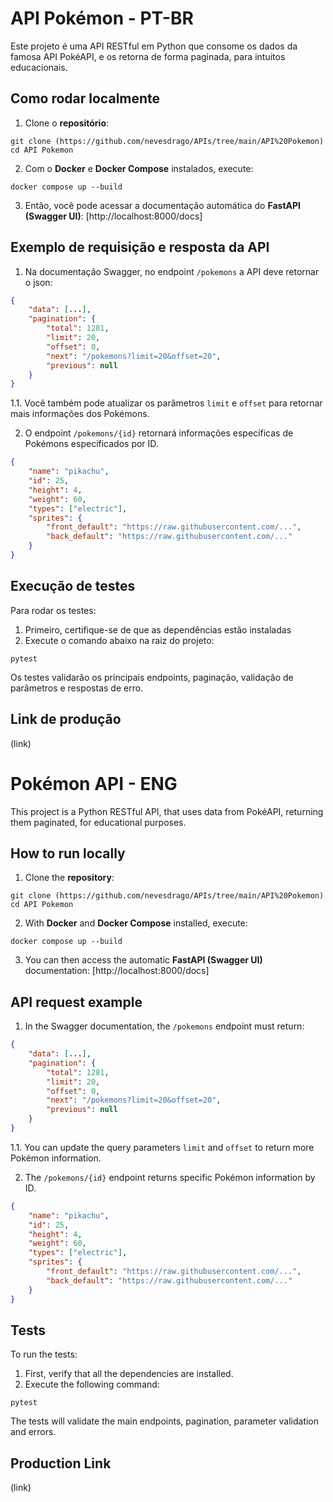 # API Pokémon - PT-BR 
Este projeto é uma API RESTful em Python que consome os dados da famosa API PokéAPI, e os retorna de forma paginada, para intuitos educacionais.

## Como rodar localmente

1. Clone o **repositório**:
```
git clone (https://github.com/nevesdrago/APIs/tree/main/API%20Pokemon)
cd API Pokemon
```

2. Com o **Docker** e **Docker Compose** instalados, execute:
```
docker compose up --build
```

3. Então, você pode acessar a documentação automática do **FastAPI (Swagger UI)**:
[http://localhost:8000/docs]

## Exemplo de requisição e resposta da API

1. Na documentação Swagger, no endpoint `/pokemons` a API deve retornar o json:

```json
{
    "data": [...],
    "pagination": {
        "total": 1281,
        "limit": 20,
        "offset": 0,
        "next": "/pokemons?limit=20&offset=20",
        "previous": null    
    }
}
```
1.1. Você também pode atualizar os parâmetros `limit` e `offset` para retornar mais informações dos Pokémons. 



2. O endpoint `/pokemons/{id}` retornará informações específicas de Pokémons especificados por ID.
```json
{
    "name": "pikachu",
    "id": 25,
    "height": 4,
    "weight": 60,
    "types": ["electric"],
    "sprites": {
        "front_default": "https://raw.githubusercontent.com/...",
        "back_default": "https://raw.githubusercontent.com/..."
    } 
}
```

## Execução de testes

Para rodar os testes:

1. Primeiro, certifique-se de que as dependências estão instaladas 
2. Execute o comando abaixo na raiz do projeto:

```
pytest
```

Os testes validarão os principais endpoints, paginação, validação de parâmetros e respostas de erro.

## Link de produção

(link)

# Pokémon API - ENG

This project is a Python RESTful API, that uses data from PokéAPI, returning them paginated, for educational purposes.

## How to run locally

1. Clone the **repository**:
```
git clone (https://github.com/nevesdrago/APIs/tree/main/API%20Pokemon)
cd API Pokemon
```

2. With **Docker** and **Docker Compose** installed, execute:
```
docker compose up --build
```

3. You can then access the automatic **FastAPI (Swagger UI)** documentation:
[http://localhost:8000/docs]

## API request example

1. In the Swagger documentation, the `/pokemons` endpoint must return: 

```json
{
    "data": [...],
    "pagination": {
        "total": 1281,
        "limit": 20,
        "offset": 0,
        "next": "/pokemons?limit=20&offset=20",
        "previous": null    
    }
}
```
1.1. You can update the query parameters `limit` and `offset` to return more Pokémon information.


2. The `/pokemons/{id}` endpoint returns specific Pokémon information by ID.
```json
{
    "name": "pikachu",
    "id": 25,
    "height": 4,
    "weight": 60,
    "types": ["electric"],
    "sprites": {
        "front_default": "https://raw.githubusercontent.com/...",
        "back_default": "https://raw.githubusercontent.com/..."
    } 
}
```

## Tests

To run the tests:

1. First, verify that all the dependencies are installed.
2. Execute the following command:

```
pytest
```

The tests will validate the main endpoints, pagination, parameter validation and errors.

## Production Link

(link)





